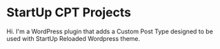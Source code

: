 StartUp CPT Projects
===

Hi. I'm a WordPress plugin that adds a Custom Post Type designed to be used with StartUp Reloaded Wordpress theme.
